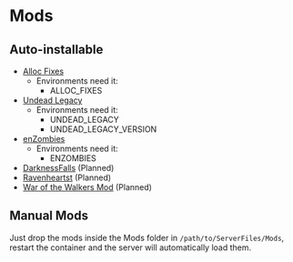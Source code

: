 # Mods

## Auto-installable

- [Alloc Fixes](https://7dtd.illy.bz/wiki/Server%20fixes)
  - Environments need it:
    - ALLOC_FIXES
- [Undead Legacy](https://ul.subquake.com/)
  - Environments need it:
    - UNDEAD_LEGACY
    - UNDEAD_LEGACY_VERSION
- [enZombies](https://community.7daystodie.com/topic/24594-enzombies-more-zombie-variations/)
  - Environments need it:
    - ENZOMBIES
- [DarknessFalls](https://community.7daystodie.com/topic/4941-darkness-falls-they-mostly-come-out-at-night/) (Planned)
- [Ravenheartst](https://community.7daystodie.com/topic/4508-ravenhearst-mod/) (Planned)
- [War of the Walkers Mod](https://community.7daystodie.com/topic/4098-war-of-the-walkers-mod/) (Planned)

## Manual Mods

Just drop the mods inside the Mods folder in `/path/to/ServerFiles/Mods`, restart the container and the server will automatically load them.

